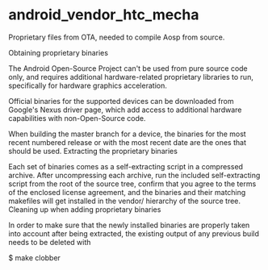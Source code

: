 android_vendor_htc_mecha
========================

Proprietary files from OTA, needed to compile Aosp from source.


Obtaining proprietary binaries

The Android Open-Source Project can't be used from pure source code only, and requires additional hardware-related proprietary libraries to run, specifically for hardware graphics acceleration.

Official binaries for the supported devices can be downloaded from Google's Nexus driver page, which add access to additional hardware capabilities with non-Open-Source code.

When building the master branch for a device, the binaries for the most recent numbered release or with the most recent date are the ones that should be used.
Extracting the proprietary binaries

Each set of binaries comes as a self-extracting script in a compressed archive. After uncompressing each archive, run the included self-extracting script from the root of the source tree, confirm that you agree to the terms of the enclosed license agreement, and the binaries and their matching makefiles will get installed in the vendor/ hierarchy of the source tree.
Cleaning up when adding proprietary binaries

In order to make sure that the newly installed binaries are properly taken into account after being extracted, the existing output of any previous build needs to be deleted with

$ make clobber
